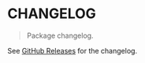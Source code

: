 # CHANGELOG

> Package changelog.

See [GitHub Releases](https://github.com/stdlib-js/stats-base-dists-discrete-uniform-skewness/releases) for the changelog.